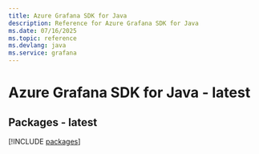 ```yaml
---
title: Azure Grafana SDK for Java
description: Reference for Azure Grafana SDK for Java
ms.date: 07/16/2025
ms.topic: reference
ms.devlang: java
ms.service: grafana
---
```

# Azure Grafana SDK for Java - latest
## Packages - latest
[!INCLUDE [packages](grafana-index.md)]